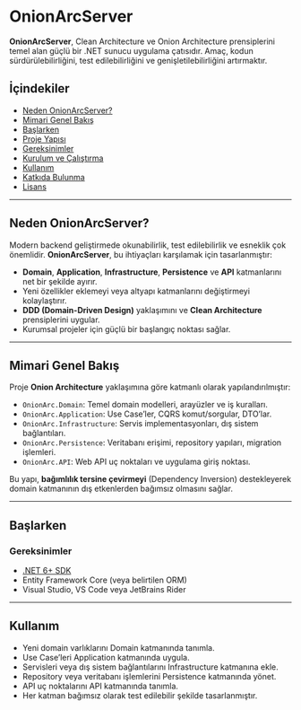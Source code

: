 # OnionArcServer

**OnionArcServer**, Clean Architecture ve Onion Architecture prensiplerini temel alan güçlü bir .NET sunucu uygulama çatısıdır. Amaç, kodun sürdürülebilirliğini, test edilebilirliğini ve genişletilebilirliğini artırmaktır.

## İçindekiler
- [Neden OnionArcServer?](#neden-onionarcserver)
- [Mimari Genel Bakış](#mimari-genel-bakış)
- [Başlarken](#başlarken)
- [Proje Yapısı](#proje-yapısı)
- [Gereksinimler](#gereksinimler)
- [Kurulum ve Çalıştırma](#kurulum-ve-çalıştırma)
- [Kullanım](#kullanım)
- [Katkıda Bulunma](#katkıda-bulunma)
- [Lisans](#lisans)

---

## Neden OnionArcServer?

Modern backend geliştirmede okunabilirlik, test edilebilirlik ve esneklik çok önemlidir. **OnionArcServer**, bu ihtiyaçları karşılamak için tasarlanmıştır:

- **Domain**, **Application**, **Infrastructure**, **Persistence** ve **API** katmanlarını net bir şekilde ayırır.  
- Yeni özellikler eklemeyi veya altyapı katmanlarını değiştirmeyi kolaylaştırır.  
- **DDD (Domain-Driven Design)** yaklaşımını ve **Clean Architecture** prensiplerini uygular.  
- Kurumsal projeler için güçlü bir başlangıç noktası sağlar.

---

## Mimari Genel Bakış

Proje **Onion Architecture** yaklaşımına göre katmanlı olarak yapılandırılmıştır:

- `OnionArc.Domain`: Temel domain modelleri, arayüzler ve iş kuralları.  
- `OnionArc.Application`: Use Case’ler, CQRS komut/sorgular, DTO’lar.  
- `OnionArc.Infrastructure`: Servis implementasyonları, dış sistem bağlantıları.  
- `OnionArc.Persistence`: Veritabanı erişimi, repository yapıları, migration işlemleri.  
- `OnionArc.API`: Web API uç noktaları ve uygulama giriş noktası.

Bu yapı, **bağımlılık tersine çevirmeyi** (Dependency Inversion) destekleyerek domain katmanının dış etkenlerden bağımsız olmasını sağlar.

---

## Başlarken

### Gereksinimler
- [.NET 6+ SDK](https://dotnet.microsoft.com)  
- Entity Framework Core (veya belirtilen ORM)  
- Visual Studio, VS Code veya JetBrains Rider

---

## Kullanım
- Yeni domain varlıklarını Domain katmanında tanımla.
- Use Case’leri Application katmanında uygula.
- Servisleri veya dış sistem bağlantılarını Infrastructure katmanına ekle.
- Repository veya veritabanı işlemlerini Persistence katmanında yönet.
- API uç noktalarını API katmanında tanımla.
- Her katman bağımsız olarak test edilebilir şekilde tasarlanmıştır.
